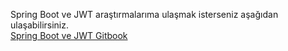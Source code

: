 Spring Boot ve JWT araştırmalarıma ulaşmak isterseniz aşağıdan ulaşabilirsiniz.<br/>
[Spring Boot ve JWT Gitbook](https://mehmetozdemir.gitbook.io/spring-boot/) <br/>
